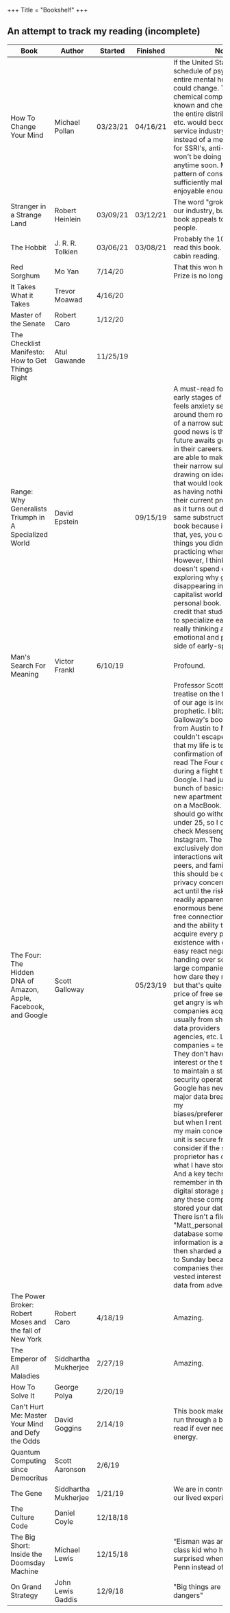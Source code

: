 +++
Title = "Bookshelf"
+++

## An attempt to track my reading (incomplete)

Book | Author | Started | Finished | Notes 
-----|-------|-------|-------|--------
How To Change Your Mind | Michael Pollan  | 03/23/21 | 04/16/21 | If the United States reduces the schedule of psychadelics, the entire mental health industry could change. The actual chemical compound is publicly known and cheap to produce - the entire distribution of LSD, etc. would become part of the service industry (set/setting), instead of a medical process for SSRI's, anti-anxiety, etc. I won't be doing psychadelics anytime soon. My current pattern of consciousness is sufficiently malleable and enjoyable enough as it is. 
Stranger in a Strange Land | Robert Heinlein | 03/09/21 | 03/12/21 | The word "grok" is overused in our industry, but I see why this book appeals to my kind of people.
The Hobbit | J. R. R. Tolkien | 03/06/21 | 03/08/21 | Probably the 10th time I've read this book. Ideal Airbnb cabin reading.
Red Sorghum | Mo Yan | 7/14/20 | | That this won him the Nobel Prize is no longer surprising.
It Takes What it Takes | Trevor Moawad | 4/16/20 | |  
Master of the Senate | Robert Caro | 1/12/20 | | 
The Checklist Manifesto: How to Get Things Right | Atul Gawande | 11/25/19 | | 
Range: Why Generalists Triumph in A Specialized World | David Epstein |  | 09/15/19 | A must-read for anyone in the early stages of their career that feels anxiety seeing friends around them rocket to the top of a narrow sub-domain. The good news is that a bright future awaits generalists later in their careers. The generalists are able to make leaps out of their narrow sub-domains, drawing on ideas from fields that would look on the surface as having nothing to do with their current problem, but yet, as it turns out do share the same substructure. I love this book because it reminds you that, yes, you can be great at things you didn't start practicing when you were four. However, I think Epstein doesn't spend enough time exploring why generalists are disappearing in our late-stage capitalist world. This isn't a personal book. Epstein may credit that students are forced to specialize early, but he isn't really thinking about the emotional and psychological side of early-specialization.
Man's Search For Meaning | Victor Frankl | 6/10/19 | | Profound.
The Four: The Hidden DNA of Amazon, Apple, Facebook, and Google | Scott Galloway  | | 05/23/19 | Professor Scott Galloway's treatise on the four tech giants of our age is incendiary and prophetic. I blitzed through Galloway's book on a flight from Austin to New York and couldn't escape the thought that my life is textbook confirmation of his thesis. I read The Four on an iPad during a flight that I priced with Google. I had just purchased a bunch of basics in bulk for my new apartment from Amazon on a MacBook. Facebook should go without saying - I'm under 25, so I compulsively check Messenger and Instagram. The Four almost exclusively dominate my interactions with my friends, peers, and family. And while this should be cause for privacy concerns, I likely won't act until the risks, which are not readily apparent, outweigh the enormous benefits. We pay for free connection, free search, and the ability to cheaply acquire every product in existence with our data. It's easy react negatively to handing over so much data to large companies: "it's my data, how dare they monetize it ...." but that's quite literally the price of free services. Where I get angry is when legacy companies acquire my data, usually from shady third party data providers - hotels, credit agencies, etc. Legacy companies = terrible security. They don't have the vested interest or the technical ability to maintain a state-of-the-art security operation. At least Google has never suffered a major data breach. It speaks to my biases/preferences/experience, but when I rent a storage unit my main concern is that the unit is secure from theft. I rarely consider if the storage proprietor has checked to see what I have stored in the locker. And a key technical point to remember in the case of every digital storage provider is that any these companies don't just stored your data in plain sight. There isn't a file of "Matt_personal_data.txt" on a database somewhere. This information is all encrypted and then sharded a thousand ways to Sunday because the companies themselves have a vested interest to protect your data from adversaries.
The Power Broker: Robert Moses and the fall of New York | Robert Caro | 4/18/19 | | Amazing.
The Emperor of All Maladies | Siddhartha Mukherjee | 2/27/19 | | Amazing.
How To Solve It | George Polya | 2/20/19 | | 
Can't Hurt Me: Master Your Mind and Defy the Odds | David Goggins | 2/14/19 | | This book makes you want to run through a brick wall. Re-read if ever need that type of energy.
Quantum Computing since Democritus | Scott Aaronson | 2/6/19 | | 
The Gene | Siddhartha Mukherjee  | 1/21/19 |  | We are in control of so little of our lived experience.
The Culture Code | Daniel Coyle | 12/18/18 | | 
The Big Short: Inside the Doomsday Machine | Michael Lewis | 12/15/18 | | “Eisman was an upper-middle-class kid who had been faintly surprised when he wound up at Penn instead of Yale”
On Grand Strategy | John Lewis Gaddis | 12/9/18 | | "Big things are won by big dangers"
